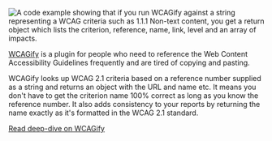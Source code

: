 ![A code example showing that if you run WCAGify against a string representing a WCAG criteria such as 1.1.1 Non-text content, you get a return object which lists the criterion, reference, name, link, level and an array of impacts.](/images/work/wcagify.webp)

[WCAGify](https://www.npmjs.com/package/wcagify) is a plugin for people who need to reference the Web Content Accessibility Guidelines frequently and are tired of copying and pasting.

WCAGify looks up WCAG 2.1 criteria based on a reference number supplied as a string and returns an object with the URL and name etc. It means you don't have to get the criterion name 100% correct as long as you know the reference number. It also adds consistency to your reports by returning the name exactly as it's formatted in the WCAG 2.1 standard.

[Read deep-dive on WCAGify](/work/wcagify)